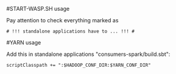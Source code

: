 #START-WASP.SH usage

Pay attention to check everything marked as

    # !!! standalone applications have to ... !!! #


#YARN usage

Add this in standalone applications "consumers-spark/build.sbt":

    scriptClasspath += ":$HADOOP_CONF_DIR:$YARN_CONF_DIR"